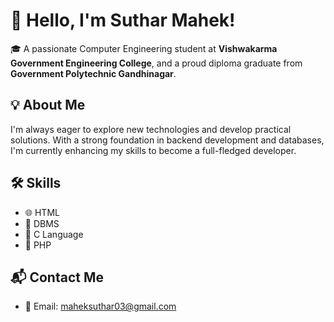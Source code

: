 # 👋 Hello, I'm Suthar Mahek!

🎓 A passionate Computer Engineering student at **Vishwakarma Government Engineering College**, and a proud diploma graduate from **Government Polytechnic Gandhinagar**.

## 💡 About Me

I'm always eager to explore new technologies and develop practical solutions. With a strong foundation in backend development and databases, I'm currently enhancing my skills to become a full-fledged developer.

## 🛠️ Skills

- 🌐 HTML
- 💾 DBMS
- 🧠 C Language
- 🔧 PHP

## 📬 Contact Me

- 📧 Email: [maheksuthar03@gmail.com](mailto:maheksuthar03@gmail.com)






